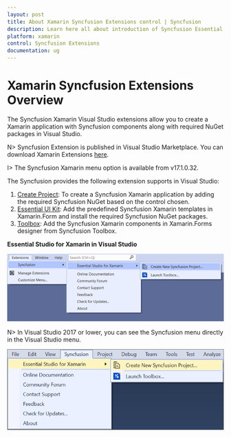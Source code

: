 ```yaml
---
layout: post
title: About Xamarin Syncfusion Extensions control | Syncfusion
description: Learn here all about introduction of Syncfusion Essential Studio Xamarin Extensions control, its elements and more.
platform: xamarin
control: Syncfusion Extensions
documentation: ug
---
```


# Xamarin Syncfusion Extensions Overview

The Syncfusion Xamarin Visual Studio extensions allow you to create a Xamarin application with Syncfusion components along with required NuGet packages in Visual Studio.

N> Syncfusion Extension is published in Visual Studio Marketplace. You can download Xamarin Extensions [here](https://marketplace.visualstudio.com/items?itemName=SyncfusionInc.XamarinExtension).

I> The Syncfusion Xamarin  menu option is available from v17.1.0.32.

The Syncfusion provides the following extension supports in Visual Studio:

1.	[Create Project](create-project): To create a Syncfusion Xamarin application by adding the required Syncfusion NuGet based on the control chosen.
2.	[Essential UI Kit](essential-ui-kit): Add the predefined Syncfusion Xamarin templates in Xamarin.Form and install the required Syncfusion NuGet packages.
3.	[Toolbox](toolbox-control): Add the Syncfusion Xamarin components in Xamarin.Forms designer from Syncfusion Toolbox.


**Essential Studio for Xamarin in Visual Studio**

![Choose Syncfusion Xamarin application from Visual Studio new project dialog via Syncfusion menu](Syncfusion-Project-Templates_images/Syncfusion_Menu_ProjectTemplate_2019.png)

N> In Visual Studio 2017 or lower, you can see the Syncfusion menu directly in the Visual Studio menu.

![Syncfusion Menu when No project selected in Visual Studio](Overview_images/Syncfusion_Menu_OverView1.png)


